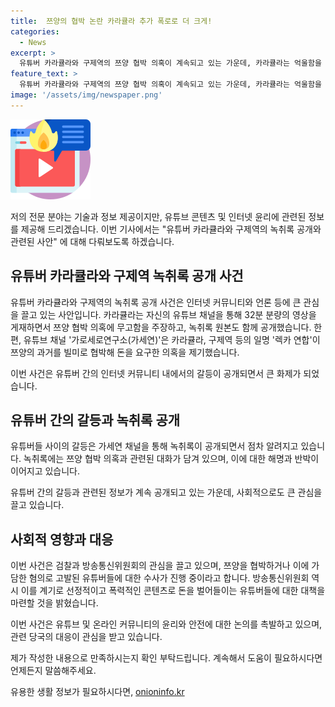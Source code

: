 ```yaml
---
title:  쯔양의 협박 논란 카라큘라 추가 폭로로 더 크게!
categories:
  - News
excerpt: >
  유튜버 카라큘라와 구제역의 쯔양 협박 의혹이 계속되고 있는 가운데, 카라큘라는 억울함을 토로하며 녹취록 원본을 공개했다. 그러나 추가 폭로가 이어지고 있어 이슈가 계속되고 있다. 서울중앙지검 형사3부는 쯔양의 과거를 빌미로 협박한 혐의로 고발당한 유튜버들에 대한 수사에 착수했으며, 방송통신위원회는 이에 관련한 대책 마련을 위한 노력을 강조하고 있다.
feature_text: >
  유튜버 카라큘라와 구제역의 쯔양 협박 의혹이 계속되고 있는 가운데, 카라큘라는 억울함을 토로하며 녹취록 원본을 공개했다. 그러나 추가 폭로가 이어지고 있어 이슈가 계속되고 있다. 서울중앙지검 형사3부는 쯔양의 과거를 빌미로 협박한 혐의로 고발당한 유튜버들에 대한 수사에 착수했으며, 방송통신위원회는 이에 관련한 대책 마련을 위한 노력을 강조하고 있다.
image: '/assets/img/newspaper.png'
---
```


<p><img src="/assets/img/news.png" alt="rentncar 속보" /></p>

<p>저의 전문 분야는 기술과 정보 제공이지만, 유튜브 콘텐츠 및 인터넷 윤리에 관련된 정보를 제공해 드리겠습니다. 이번 기사에서는 "유튜버 카라큘라와 구제역의 녹취록 공개와 관련된 사안" 에 대해 다뤄보도록 하겠습니다.</p>

<h2 data-ke-size="size26">유튜버 카라큘라와 구제역 녹취록 공개 사건</h2>

<p>유튜버 카라큘라와 구제역의 녹취록 공개 사건은 인터넷 커뮤니티와 언론 등에 큰 관심을 끌고 있는 사안입니다. 카라큘라는 자신의 유튜브 채널을 통해 32분 분량의 영상을 게재하면서 쯔양 협박 의혹에 무고함을 주장하고, 녹취록 원본도 함께 공개했습니다. 한편, 유튜브 채널 '가로세로연구소(가세연)'은 카라큘라, 구제역 등의 일명 '렉카 연합'이 쯔양의 과거를 빌미로 협박해 돈을 요구한 의혹을 제기했습니다.</p>

<p data-ke-size="size16">이번 사건은 유튜버 간의 인터넷 커뮤니티 내에서의 갈등이 공개되면서 큰 화제가 되었습니다.</p>

<h2 data-ke-size="size26">유튜버 간의 갈등과 녹취록 공개</h2>

<p>유튜버들 사이의 갈등은 가세연 채널을 통해 녹취록이 공개되면서 점차 알려지고 있습니다. 녹취록에는 쯔양 협박 의혹과 관련된 대화가 담겨 있으며, 이에 대한 해명과 반박이 이어지고 있습니다.</p>

<p data-ke-size="size16">유튜버 간의 갈등과 관련된 정보가 계속 공개되고 있는 가운데, 사회적으로도 큰 관심을 끌고 있습니다.</p>

<h2 data-ke-size="size26">사회적 영향과 대응</h2>

<p>이번 사건은 검찰과 방송통신위원회의 관심을 끌고 있으며, 쯔양을 협박하거나 이에 가담한 혐의로 고발된 유튜버들에 대한 수사가 진행 중이라고 합니다. 방송통신위원회 역시 이를 계기로 선정적이고 폭력적인 콘텐츠로 돈을 벌어들이는 유튜버들에 대한 대책을 마련할 것을 밝혔습니다.</p>

<p data-ke-size="size16">이번 사건은 유튜브 및 온라인 커뮤니티의 윤리와 안전에 대한 논의를 촉발하고 있으며, 관련 당국의 대응이 관심을 받고 있습니다.</p>

<p>제가 작성한 내용으로 만족하시는지 확인 부탁드립니다. 계속해서 도움이 필요하시다면 언제든지 말씀해주세요.</p>
유용한 생활 정보가 필요하시다면, <a href="https://onioninfo.kr" rel="dofollow">onioninfo.kr</a>



